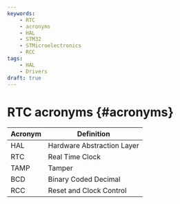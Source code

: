```yaml
---
keywords:
    - RTC
    - acronyms
    - HAL
    - STM32
    - STMicroelectronics
    - RCC
tags:
    - HAL
    - Drivers
draft: true
---
```


# RTC acronyms {#acronyms}

Acronym | Definition
------- | ----------
HAL     | Hardware Abstraction Layer
RTC     | Real Time Clock
TAMP    | Tamper
BCD     | Binary Coded Decimal
RCC     | Reset and Clock Control
